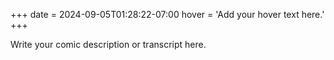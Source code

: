 +++
date = 2024-09-05T01:28:22-07:00
hover = 'Add your hover text here.'
+++

Write your comic description or transcript here.
